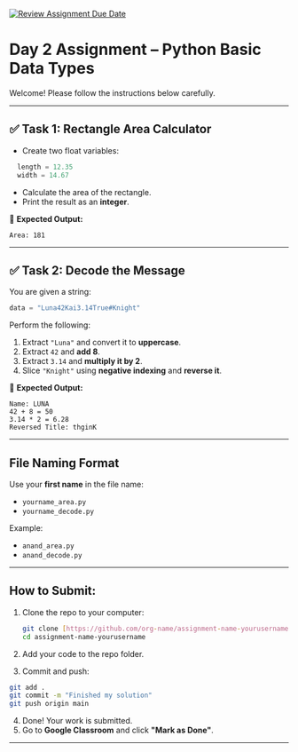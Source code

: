 [![Review Assignment Due Date](https://classroom.github.com/assets/deadline-readme-button-22041afd0340ce965d47ae6ef1cefeee28c7c493a6346c4f15d667ab976d596c.svg)](https://classroom.github.com/a/yVxPiy2k)
# Day 2 Assignment – Python Basic Data Types

Welcome! Please follow the instructions below carefully.

---

## ✅ Task 1: Rectangle Area Calculator

- Create two float variables:
```python
  length = 12.35
  width = 14.67
```

* Calculate the area of the rectangle.
* Print the result as an **integer**.

🧾 **Expected Output:**

```
Area: 181
```

---

## ✅ Task 2: Decode the Message

You are given a string:

```python
data = "Luna42Kai3.14True#Knight"
```

Perform the following:

1. Extract `"Luna"` and convert it to **uppercase**.
2. Extract `42` and **add 8**.
3. Extract `3.14` and **multiply it by 2**.
4. Slice `"Knight"` using **negative indexing** and **reverse it**.

🧾 **Expected Output:**

```
Name: LUNA
42 + 8 = 50
3.14 * 2 = 6.28
Reversed Title: thginK
```

---

## File Naming Format

Use your **first name** in the file name:

* `yourname_area.py`
* `yourname_decode.py`

Example:

* `anand_area.py`
* `anand_decode.py`

---

## How to Submit:

1. Clone the repo to your computer:
   ```bash
   git clone [https://github.com/org-name/assignment-name-yourusername.git]
   cd assignment-name-yourusername
   ```
2. Add your code to the repo folder.

3. Commit and push:
 ```bash
git add .
git commit -m "Finished my solution"
git push origin main
```

4. Done! Your work is submitted.
5. Go to **Google Classroom** and click **"Mark as Done"**.

---
